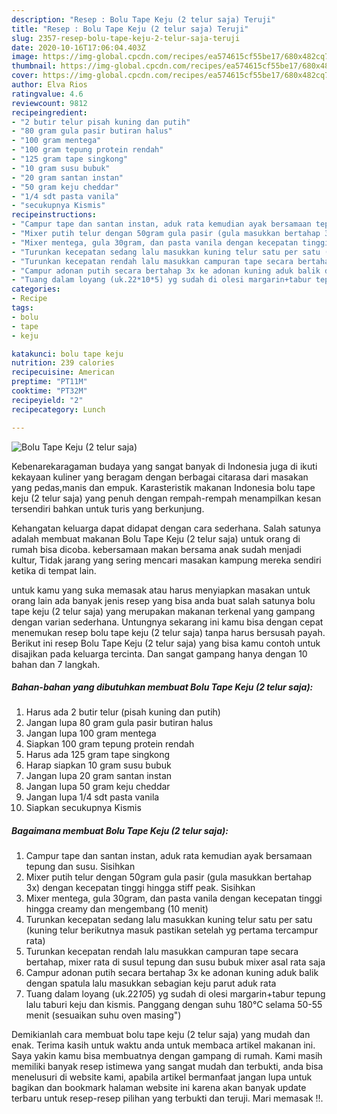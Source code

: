 ```yaml
---
description: "Resep : Bolu Tape Keju (2 telur saja) Teruji"
title: "Resep : Bolu Tape Keju (2 telur saja) Teruji"
slug: 2357-resep-bolu-tape-keju-2-telur-saja-teruji
date: 2020-10-16T17:06:04.403Z
image: https://img-global.cpcdn.com/recipes/ea574615cf55be17/680x482cq70/bolu-tape-keju-2-telur-saja-foto-resep-utama.jpg
thumbnail: https://img-global.cpcdn.com/recipes/ea574615cf55be17/680x482cq70/bolu-tape-keju-2-telur-saja-foto-resep-utama.jpg
cover: https://img-global.cpcdn.com/recipes/ea574615cf55be17/680x482cq70/bolu-tape-keju-2-telur-saja-foto-resep-utama.jpg
author: Elva Rios
ratingvalue: 4.6
reviewcount: 9812
recipeingredient:
- "2 butir telur pisah kuning dan putih"
- "80 gram gula pasir butiran halus"
- "100 gram mentega"
- "100 gram tepung protein rendah"
- "125 gram tape singkong"
- "10 gram susu bubuk"
- "20 gram santan instan"
- "50 gram keju cheddar"
- "1/4 sdt pasta vanila"
- "secukupnya Kismis"
recipeinstructions:
- "Campur tape dan santan instan, aduk rata kemudian ayak bersamaan tepung dan susu. Sisihkan"
- "Mixer putih telur dengan 50gram gula pasir (gula masukkan bertahap 3x) dengan kecepatan tinggi hingga stiff peak. Sisihkan"
- "Mixer mentega, gula 30gram, dan pasta vanila dengan kecepatan tinggi hingga creamy dan mengembang (10 menit)"
- "Turunkan kecepatan sedang lalu masukkan kuning telur satu per satu (kuning telur berikutnya masuk pastikan setelah yg pertama tercampur rata)"
- "Turunkan kecepatan rendah lalu masukkan campuran tape secara bertahap, mixer rata di susul tepung dan susu bubuk mixer asal rata saja"
- "Campur adonan putih secara bertahap 3x ke adonan kuning aduk balik dengan spatula lalu masukkan sebagian keju parut aduk rata"
- "Tuang dalam loyang (uk.22*10*5) yg sudah di olesi margarin+tabur tepung lalu taburi keju dan kismis. Panggang dengan suhu 180°C selama 50-55 menit (sesuaikan suhu oven masing&#34;)"
categories:
- Recipe
tags:
- bolu
- tape
- keju

katakunci: bolu tape keju 
nutrition: 239 calories
recipecuisine: American
preptime: "PT11M"
cooktime: "PT32M"
recipeyield: "2"
recipecategory: Lunch

---
```



![Bolu Tape Keju (2 telur saja)](https://img-global.cpcdn.com/recipes/ea574615cf55be17/680x482cq70/bolu-tape-keju-2-telur-saja-foto-resep-utama.jpg)

Kebenarekaragaman budaya yang sangat banyak di Indonesia juga di ikuti kekayaan kuliner yang beragam dengan berbagai citarasa dari masakan yang pedas,manis dan empuk. Karasteristik makanan Indonesia bolu tape keju (2 telur saja) yang penuh dengan rempah-rempah menampilkan kesan tersendiri bahkan untuk turis yang berkunjung.


Kehangatan keluarga dapat didapat dengan cara sederhana. Salah satunya adalah membuat makanan Bolu Tape Keju (2 telur saja) untuk orang di rumah bisa dicoba. kebersamaan makan bersama anak sudah menjadi kultur, Tidak jarang yang sering mencari masakan kampung mereka sendiri ketika di tempat lain.



untuk kamu yang suka memasak atau harus menyiapkan masakan untuk orang lain ada banyak jenis resep yang bisa anda buat salah satunya bolu tape keju (2 telur saja) yang merupakan makanan terkenal yang gampang dengan varian sederhana. Untungnya sekarang ini kamu bisa dengan cepat menemukan resep bolu tape keju (2 telur saja) tanpa harus bersusah payah.
Berikut ini resep Bolu Tape Keju (2 telur saja) yang bisa kamu contoh untuk disajikan pada keluarga tercinta. Dan sangat gampang hanya dengan 10 bahan dan 7 langkah.


<!--inarticleads1-->

##### Bahan-bahan yang dibutuhkan membuat Bolu Tape Keju (2 telur saja):

1. Harus ada 2 butir telur (pisah kuning dan putih)
1. Jangan lupa 80 gram gula pasir butiran halus
1. Jangan lupa 100 gram mentega
1. Siapkan 100 gram tepung protein rendah
1. Harus ada 125 gram tape singkong
1. Harap siapkan 10 gram susu bubuk
1. Jangan lupa 20 gram santan instan
1. Jangan lupa 50 gram keju cheddar
1. Jangan lupa 1/4 sdt pasta vanila
1. Siapkan secukupnya Kismis




<!--inarticleads2-->

##### Bagaimana membuat  Bolu Tape Keju (2 telur saja):

1. Campur tape dan santan instan, aduk rata kemudian ayak bersamaan tepung dan susu. Sisihkan
1. Mixer putih telur dengan 50gram gula pasir (gula masukkan bertahap 3x) dengan kecepatan tinggi hingga stiff peak. Sisihkan
1. Mixer mentega, gula 30gram, dan pasta vanila dengan kecepatan tinggi hingga creamy dan mengembang (10 menit)
1. Turunkan kecepatan sedang lalu masukkan kuning telur satu per satu (kuning telur berikutnya masuk pastikan setelah yg pertama tercampur rata)
1. Turunkan kecepatan rendah lalu masukkan campuran tape secara bertahap, mixer rata di susul tepung dan susu bubuk mixer asal rata saja
1. Campur adonan putih secara bertahap 3x ke adonan kuning aduk balik dengan spatula lalu masukkan sebagian keju parut aduk rata
1. Tuang dalam loyang (uk.22*10*5) yg sudah di olesi margarin+tabur tepung lalu taburi keju dan kismis. Panggang dengan suhu 180°C selama 50-55 menit (sesuaikan suhu oven masing&#34;)




Demikianlah cara membuat bolu tape keju (2 telur saja) yang mudah dan enak. Terima kasih untuk waktu anda untuk membaca artikel makanan ini. Saya yakin kamu bisa membuatnya dengan gampang di rumah. Kami masih memiliki banyak resep istimewa yang sangat mudah dan terbukti, anda bisa menelusuri di website kami, apabila artikel bermanfaat jangan lupa untuk bagikan dan bookmark halaman website ini karena akan banyak update terbaru untuk resep-resep pilihan yang terbukti dan teruji. Mari memasak !!. 
